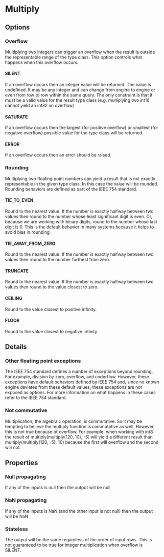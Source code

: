 # Multiply

## Options

### Overflow

Multiplying two integers can trigger an overflow when the result is outside the
representable range of the type class. This option controls what happens when
this overflow occurs.

#### SILENT

If an overflow occurs then an integer value will be returned. The value is
undefined. It may be any integer and can change from engine to engine or
even from row to row within the same query.  The only constraint is that it
must be a valid value for the result type class (e.g. multiplying two int16
cannot yield an int32 on overflow)

#### SATURATE

If an overflow occurs then the largest (for positive overflow) or smallest
(for negative overflow) possible value for the type class will be returned.

#### ERROR

If an overflow occurs then an error should be raised.

### Rounding

Multiplying two floating point numbers can yield a result that is not exactly
representable in the given type class. In this case the value will be rounded.
Rounding behaviors are defined as part of the IEEE 754 standard.

#### TIE_TO_EVEN

Round to the nearest value. If the number is exactly halfway between two
values then round to the number whose least significant digit is even. Or,
because we are working with binary digits, round to the number whose last digit
is 0. This is the default behavior in many systems because it helps to avoid
bias in rounding.

#### TIE_AWAY_FROM_ZERO

Round to the nearest value. If the number is exactly halfway between two values
then round to the number furthest from zero.

#### TRUNCATE

Round to the nearest value. If the number is exactly halfway between two values
then round to the value closest to zero.

#### CEILING

Round to the value closest to positive infinity.

#### FLOOR

Round to the value closest to negative infinity.

## Details

### Other floating point exceptions

The IEEE 754 standard defines a number of exceptions beyond rounding. For
example, division by zero, overflow, and underflow. However, these exceptions
have default behaviors defined by IEEE 754 and, since no known engine deviates
from these default values, these exceptions are not exposed as options. For more
information on what happens in these cases refer to the IEEE 754 standard.

### Not commutative

Multiplication, the algebraic operation, is commutative.  So it may be tempting to
believe the multiply function is commutative as well.  However, this is not true
because of overflow.  For example, when working with int8 the result of
multiply(multiply(120, 10), -5) will yield a different result than
multiply(multiply(120, -5), 10) because the first will overflow and the second
will not.

## Properties

### Null propagating

If any of the inputs is null then the output will be null

### NaN propagating

If any of the inputs is NaN (and the other input is not null) then the output
will be NaN

### Stateless

The output will be the same regardless of the order of input rows. This is not
guaranteed to be true for integer multiplication when overflow is SILENT.
